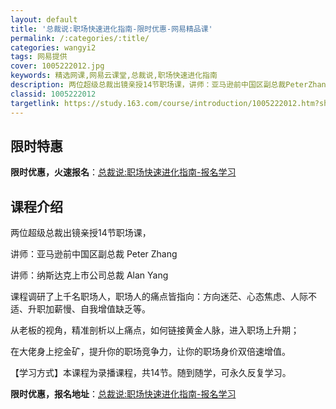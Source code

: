 ```yaml
---
layout: default
title: '总裁说:职场快速进化指南-限时优惠-网易精品课'
permalink: /:categories/:title/
categories: wangyi2
tags: 网易提供
cover: 1005222012.jpg
keywords: 精选网课,网易云课堂,总裁说,职场快速进化指南
description: 两位超级总裁出镜亲授14节职场课，讲师：亚马逊前中国区副总裁PeterZhang讲师：纳斯达克上市公司总裁AlanYan
classid: 1005222012
targetlink: https://study.163.com/course/introduction/1005222012.htm?share=1&shareId=1025206652&utm_campaign=share&utm_medium=iphoneShare&utm_source=&utm_u=1025206652
---
```


## 限时特惠

**限时优惠，火速报名**：[总裁说:职场快速进化指南-报名学习](https://study.163.com/course/introduction/1005222012.htm?share=1&shareId=1025206652&utm_campaign=share&utm_medium=iphoneShare&utm_source=&utm_u=1025206652)

## 课程介绍

两位超级总裁出镜亲授14节职场课，

讲师：亚马逊前中国区副总裁   Peter Zhang

讲师：纳斯达克上市公司总裁   Alan Yang

课程调研了上千名职场人，职场人的痛点皆指向：方向迷茫、心态焦虑、人际不适、升职加薪慢、自我增值缺乏等。

从老板的视角，精准剖析以上痛点，如何链接黄金人脉，进入职场上升期；

在大佬身上挖金矿，提升你的职场竞争力，让你的职场身价双倍速增值。

【学习方式】本课程为录播课程，共14节。随到随学，可永久反复学习。

**限时优惠，报名地址**：[总裁说:职场快速进化指南-报名学习](https://study.163.com/course/introduction/1005222012.htm?share=1&shareId=1025206652&utm_campaign=share&utm_medium=iphoneShare&utm_source=&utm_u=1025206652)

